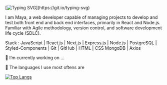 [![Typing SVG](https://readme-typing-svg.herokuapp.com?duration=3000&color=032CFF&center=true&vCenter=true&height=100&lines=Hello+there!+;Bonjour!+;G'day+mate!;Hej!)](https://git.io/typing-svg)

I am Maya, a web developer capable of managing projects to develop and test both front end and back end interfaces, primarily in React and Node.js. 
Familiar with Agile methodology, version control, and software development life cycle (SDLC).

Stack : 
JavaScript | React.js | Next.js | Express.js | Node.js | PostgreSQL | Styled-Components | Git | GitHub | HTML | CSS 
MongoDB | Axios


 🔭 I’m currently working on ...

 👅 The languages I use most oftens are
 
[![Top Langs](https://github-readme-stats.vercel.app/api/top-langs/?username=MayaAusset&layout=compact)](https://github.com/MayaAusset/github-readme-stats)
<!--
**MayaAusset/MayaAusset** is a ✨ _special_ ✨ repository because its `README.md` (this file) appears on your GitHub profile.

Here are some ideas to get you started:


- 🌱 I’m currently learning ...
- 👯 I’m looking to collaborate on ...
- 🤔 I’m looking for help with ...
- 💬 Ask me about ...
- 📫 How to reach me: ...
- 😄 Pronouns: ...
- ⚡ Fun fact: ...
-->

